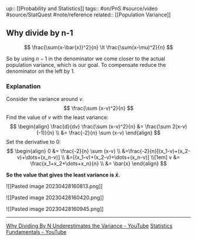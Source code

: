 up:: [[Probability and Statistics]]
tags:: #on/PnS #source/video #source/StatQuest #note/reference 
related:: [[Population Variance]]

## Why divide by n-1

$$
\frac{\sum(x-\bar{x})^2}{n} \lt \frac{\sum(x-\mu)^2}{n}
$$

So by using $n-1$ in the denominator we come closer to the actual population variance, which is our goal. To compensate reduce the denominator on the left by 1.

### Explanation

Consider the variance around $v$.
$$
\frac{\sum (x-v)^2}{n}
$$
Find the value of $v$ with the least variance:
$$
\begin{align}
\frac{d}{dv} \frac{\sum (x-v)^2}{n} &= \frac{\sum 2(x-v)(-1)}{n} \\
&= \frac{-2}{n} \sum (x-v)
\end{align}
$$
Set the derivative to 0:
$$
\begin{align}
0 &= \frac{-2}{n} \sum (x-v) \\
&=\frac{-2}{n}[(x_1-v)+(x_2-v)+\dots+(x_n-v)] \\
&=[(x_1-v)+(x_2-v)+\dots+(x_n-v)] \\[1em]
v &= \frac{x_1+x_2+\dots+x_n}{n} \\
&= \bar{x}
\end{align}
$$

__So the value that gives the least variance is $\bar{x}$.__

![[Pasted image 20230428160813.png]]

![[Pasted image 20230428160420.png]]

![[Pasted image 20230428160945.png]]

---

[Why Dividing By N Underestimates the Variance - YouTube](https://www.youtube.com/watch?v=sHRBg6BhKjI&t=0s)
[Statistics Fundamentals - YouTube](https://www.youtube.com/playlist?list=PLblh5JKOoLUK0FLuzwntyYI10UQFUhsY9)
